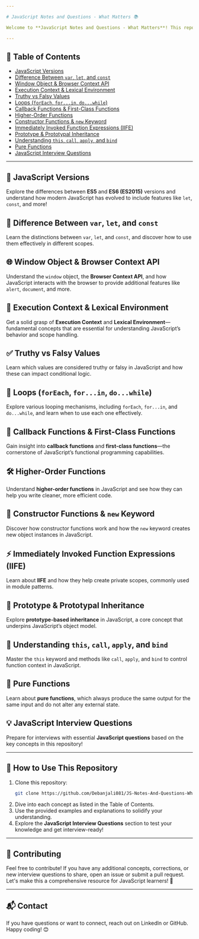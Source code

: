 ```yaml
---

# JavaScript Notes and Questions - What Matters 📚

Welcome to **JavaScript Notes and Questions - What Matters**! This repository is designed to provide an in-depth look at **Intermediate and Advanced JavaScript concepts**. Whether you’re preparing for a job interview or just aiming to deepen your understanding of JavaScript, this resource is packed with key concepts and essential interview questions to help you succeed!

---
```


## 📖 Table of Contents

- [JavaScript Versions](#javascript-versions)
- [Difference Between `var`, `let`, and `const`](#difference-between-var-let-and-const)
- [Window Object & Browser Context API](#window-object--browser-context-api)
- [Execution Context & Lexical Environment](#execution-context--lexical-environment)
- [Truthy vs Falsy Values](#truthy-vs-falsy-values)
- [Loops (`forEach`, `for...in`, `do...while`)](#loops-foreach-forin-dowhile)
- [Callback Functions & First-Class Functions](#callback-functions--first-class-functions)
- [Higher-Order Functions](#higher-order-functions)
- [Constructor Functions & `new` Keyword](#constructor-functions--new-keyword)
- [Immediately Invoked Function Expressions (IIFE)](#immediately-invoked-function-expressions-iife)
- [Prototype & Prototypal Inheritance](#prototype--prototypal-inheritance)
- [Understanding `this`, `call`, `apply`, and `bind`](#understanding-this-call-apply-and-bind)
- [Pure Functions](#pure-functions)
- [JavaScript Interview Questions](#javascript-interview-questions)

---

## 🚀 JavaScript Versions

Explore the differences between **ES5** and **ES6 (ES2015)** versions and understand how modern JavaScript has evolved to include features like `let`, `const`, and more!

## 📌 Difference Between `var`, `let`, and `const`

Learn the distinctions between `var`, `let`, and `const`, and discover how to use them effectively in different scopes.

## 🌐 Window Object & Browser Context API

Understand the `window` object, the **Browser Context API**, and how JavaScript interacts with the browser to provide additional features like `alert`, `document`, and more.

## 🔄 Execution Context & Lexical Environment

Get a solid grasp of **Execution Context** and **Lexical Environment**—fundamental concepts that are essential for understanding JavaScript’s behavior and scope handling.

## ✅ Truthy vs Falsy Values

Learn which values are considered truthy or falsy in JavaScript and how these can impact conditional logic.

## 🔁 Loops (`forEach`, `for...in`, `do...while`)

Explore various looping mechanisms, including `forEach`, `for...in`, and `do...while`, and learn when to use each one effectively.

## 🔄 Callback Functions & First-Class Functions

Gain insight into **callback functions** and **first-class functions**—the cornerstone of JavaScript’s functional programming capabilities.

## 🛠 Higher-Order Functions

Understand **higher-order functions** in JavaScript and see how they can help you write cleaner, more efficient code.

## 🔧 Constructor Functions & `new` Keyword

Discover how constructor functions work and how the `new` keyword creates new object instances in JavaScript.

## ⚡ Immediately Invoked Function Expressions (IIFE)

Learn about **IIFE** and how they help create private scopes, commonly used in module patterns.

## 📜 Prototype & Prototypal Inheritance

Explore **prototype-based inheritance** in JavaScript, a core concept that underpins JavaScript’s object model.

## 🎯 Understanding `this`, `call`, `apply`, and `bind`

Master the `this` keyword and methods like `call`, `apply`, and `bind` to control function context in JavaScript.

## 🎯 Pure Functions

Learn about **pure functions**, which always produce the same output for the same input and do not alter any external state.

## 💡 JavaScript Interview Questions

Prepare for interviews with essential **JavaScript questions** based on the key concepts in this repository!

---

## 📂 How to Use This Repository

1. Clone this repository:
   ```bash
   git clone https://github.com/Debanjali081/JS-Notes-And-Questions-What-Matters.git
   ```
2. Dive into each concept as listed in the Table of Contents.
3. Use the provided examples and explanations to solidify your understanding.
4. Explore the **JavaScript Interview Questions** section to test your knowledge and get interview-ready!

---

## 📢 Contributing

Feel free to contribute! If you have any additional concepts, corrections, or new interview questions to share, open an issue or submit a pull request. Let's make this a comprehensive resource for JavaScript learners! 🎉

---

## 📬 Contact

If you have questions or want to connect, reach out on LinkedIn or GitHub. Happy coding! 😊
